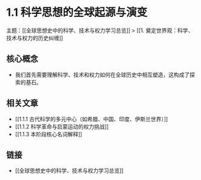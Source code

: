 # 1.1 科学思想的全球起源与演变

主题：[[全球思想史中的科学、技术与权力学习总览]] > [[1. 奠定世界观：科学、技术与权力的历史纠缠]]

## 核心概念

- 我们首先需要理解科学、技术和权力如何在全球历史中相互塑造，这构成了探索的基石。

## 相关文章

- [[1.1.1 古代科学的多元中心（如希腊、中国、印度、伊斯兰世界）]]
- [[1.1.2 科学革命与启蒙运动的权力挑战]]
- [[1.1.3 本阶段核心名词解释]]

## 链接

- [[全球思想史中的科学、技术与权力学习总览]]
